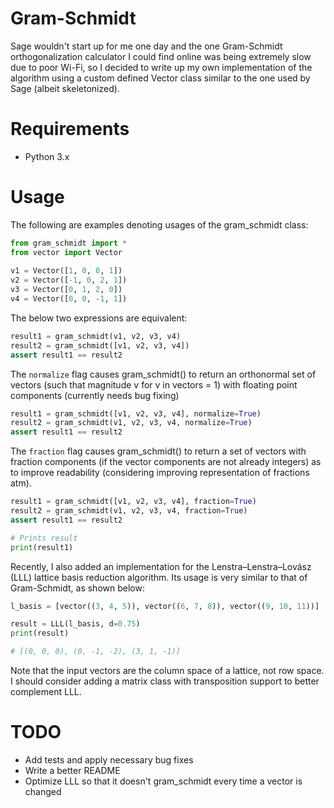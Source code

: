 # Gram-Schmidt

Sage wouldn't start up for me one day and the one Gram-Schmidt orthogonalization calculator I could find online was being extremely slow due to poor Wi-Fi, so I decided to write up my own implementation of the algorithm using a custom defined Vector class similar to the one used by Sage (albeit skeletonized).  

# Requirements

* Python 3.x

# Usage

The following are examples denoting usages of the gram_schmidt class:
```python
from gram_schmidt import *
from vector import Vector
    
v1 = Vector([1, 0, 0, 1])
v2 = Vector([-1, 0, 2, 1])
v3 = Vector([0, 1, 2, 0])
v4 = Vector([0, 0, -1, 1])
```
The below two expressions are equivalent:
```python
result1 = gram_schmidt(v1, v2, v3, v4)
result2 = gram_schmidt([v1, v2, v3, v4])
assert result1 == result2
```

The ```normalize``` flag causes gram_schmidt() to return an orthonormal set of vectors (such that magnitude v for v in vectors = 1) with floating point components (currently needs bug fixing)

```python
result1 = gram_schmidt([v1, v2, v3, v4], normalize=True)
result2 = gram_schmidt(v1, v2, v3, v4, normalize=True)
assert result1 == result2
```
The ```fraction``` flag causes gram_schmidt() to return a set of vectors with fraction components (if the vector components are not already integers) as to improve readability (considering improving representation of fractions atm).

```python
result1 = gram_schmidt([v1, v2, v3, v4], fraction=True)
result2 = gram_schmidt(v1, v2, v3, v4, fraction=True)
assert result1 == result2

# Prints result
print(result1)
```

Recently, I also added an implementation for the Lenstra–Lenstra–Lovász (LLL) lattice basis reduction algorithm.  Its usage is very similar to that of Gram-Schmidt, as shown below:

```python
l_basis = [vector((3, 4, 5)), vector((6, 7, 8)), vector((9, 10, 11))]

result = LLL(l_basis, d=0.75)
print(result)

# [(0, 0, 0), (0, -1, -2), (3, 1, -1)]
```

Note that the input vectors are the column space of a lattice, not row space.  I should consider adding a matrix class with transposition support to better complement LLL.

# TODO

* Add tests and apply necessary bug fixes
* Write a better README
* Optimize LLL so that it doesn't gram_schmidt every time a vector is changed









